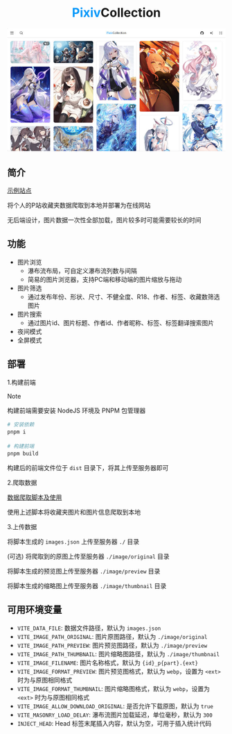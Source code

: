 <h1 align="center"><span style="color: #0398fa;">Pixiv</span>Collection</h1>

![preview](docs/screenshot.jpg)

## 简介

[示例站点](https://pixiv.orilight.top/)

将个人的P站收藏夹数据爬取到本地并部署为在线网站

无后端设计，图片数据一次性全部加载，图片较多时可能需要较长的时间

## 功能

- 图片浏览
  - 瀑布流布局，可自定义瀑布流列数与间隔
  - 简易的图片浏览器，支持PC端和移动端的图片缩放与拖动
- 图片筛选
  - 通过发布年份、形状、尺寸、不健全度、R18、作者、标签、收藏数筛选图片
- 图片搜索
  - 通过图片id、图片标题、作者id、作者昵称、标签、标签翻译搜索图片
- 夜间模式
- 全屏模式

## 部署

1.构建前端

> [!NOTE]
> 构建前端需要安装 NodeJS 环境及 PNPM 包管理器

```bash
# 安装依赖
pnpm i

# 构建前端
pnpm build
```

构建后的前端文件位于 `dist` 目录下，将其上传至服务器即可

2.爬取数据

[数据爬取脚本及使用](https://github.com/orilights/python_scripts/tree/main/pixiv_collection)

使用上述脚本将收藏夹图片和图片信息爬取到本地

3.上传数据

将脚本生成的 `images.json` 上传至服务器 `./` 目录

(可选) 将爬取到的原图上传至服务器 `./image/original` 目录

将脚本生成的预览图上传至服务器 `./image/preview` 目录

将脚本生成的缩略图上传至服务器 `./image/thumbnail` 目录

## 可用环境变量

- `VITE_DATA_FILE`: 数据文件路径，默认为 `images.json`
- `VITE_IMAGE_PATH_ORIGINAL`: 图片原图路径，默认为 `./image/original`
- `VITE_IMAGE_PATH_PREVIEW`: 图片预览图路径，默认为 `./image/preview`
- `VITE_IMAGE_PATH_THUMBNAIL`: 图片缩略图路径，默认为 `./image/thumbnail`
- `VITE_IMAGE_FILENAME`: 图片名称格式，默认为 `{id}_p{part}.{ext}`
- `VITE_IMAGE_FORMAT_PREVIEW`: 图片预览图格式，默认为 `webp`，设置为 `<ext>` 时为与原图相同格式
- `VITE_IMAGE_FORMAT_THUMBNAIL`: 图片缩略图格式，默认为 `webp`，设置为 `<ext>` 时为与原图相同格式
- `VITE_IMAGE_ALLOW_DOWNLOAD_ORIGINAL`: 是否允许下载原图，默认为 `true`
- `VITE_MASONRY_LOAD_DELAY`: 瀑布流图片加载延迟，单位毫秒，默认为 `300`
- `INJECT_HEAD`: Head 标签末尾插入内容，默认为空，可用于插入统计代码
